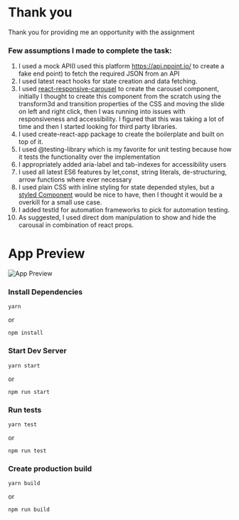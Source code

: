 # Thank you

Thank you for providing me an opportunity with the assignment

### Few assumptions I made to complete the task:

1. I used a mock API(I used this platform https://api.npoint.io/ to create a fake end point) to fetch the required JSON from an API
2. I used latest react hooks for state creation and data fetching.
3. I used [react-responsive-carousel](https://www.npmjs.com/package/react-responsive-carousel) to create the carousel component, initially I thought to create this component from the scratch using the transform3d and transition properties of the CSS and moving the slide on left and right click, then I was running into issues with responsiveness and accessibility. I figured that this was taking a lot of time and then I started looking for third party libraries.
4. I used create-react-app package to create the boilerplate and built on top of it.
5. I used @testing-library which is my favorite for unit testing because how it tests the functionality over the implementation
6. I appropriately added aria-label and tab-indexes for accessibility users
7. I used all latest ES6 features by let,const, string literals, de-structuring, arrow functions where ever necessary
8. I used plain CSS with inline styling for state depended styles, but a [styled Component](https://styled-components.com/) would be nice to have, then I thought it would be a overkill for a small use case.
9. I added testId for automation frameworks to pick for automation testing.
10. As suggested, I used direct dom manipulation to show and hide the carousal in combination of react props.
# App Preview

![App Preview](https://github.com/asirasani/ProductUI/blob/master/Preview.gif)

### Install Dependencies

```
yarn
```

or

```
npm install
```

### Start Dev Server

```
yarn start
```

or

```
npm run start
```

### Run tests

```
yarn test
```

or

```
npm run test
```

### Create production build

```
yarn build
```

or

```
npm run build
```
